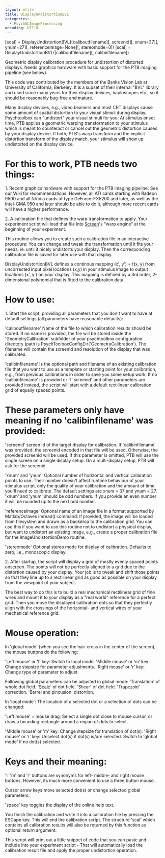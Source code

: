 ```yaml
---
layout: mfile
title: DisplayUndistortionBVL
categories:
  - PsychGLImageProcessing
encoding: UTF-8
---
```


[scal] = DisplayUndistortionBVL([caliboutfilename][, screenid][, xnum=37][, ynum=27][, referenceImage=None][, stereomode=0])
[scal] = DisplayUndistortionBVL([caliboutfilename][, calibinfilename])

Geometric display calibration procedure for undistortion of distorted
displays. Needs graphics hardware with basic support for the PTB imaging
pipeline (see below).

This code was contributed by the members of the Banks Vision Lab at
University of California, Berkeley. It is a subset of their internal
"BVL" library and used since many years for their display devices,
haploscopes etc., so it should be reasonably bug-free and mature.

Many display devices, e.g., video beamers and most CRT displays cause
some amount of spatial distortion to your visual stimuli during display.
Psychtoolbox can "undistort" your visual stimuli for you: At stimulus
onset time, PTB applies a geometric warping transformation to your
stimulus which is meant to counteract or cancel out the geometric
distortion caused by your display device. If both, PTB's warp transform
and the implicit distortion transform of the display match, your stimulus
will show up undistorted on the display device.

# For this to work, PTB needs two things:

1\. Recent graphics hardware with support for the PTB imaging pipeline:
See our Wiki for recommendations. However, all ATI cards starting with
Radeon 9500 and all NVidia cards of type GeForce-FX5200 and later, as
well as the Intel-GMA 950 and later should be able to do it, although
more recent cards will have a higher performance.

2\. A calibration file that defines the warp transformation to apply. Your
experiment script will load that file into [Screen](/docs/Screen)'s "warp engine" at the
beginning of your experiment.

This routine allows you to create such a calibration file in an
interactive procedure: You can change and tweak the transformation until
it fits your needs, ie. until it nicely undistorts your display. Then the
corresponding calibration file is saved for later use with that display.

DisplayUndistortionBVL defines a continous mapping (x', y') = f(x, y)
from uncorrected input pixel locations (x,y) in your stimulus image to
output locations (x', y') on your display. This mapping is defined by a
3rd order, 2-dimensional polynomial that is fitted to the calibration data.


# How to use:

1\. Start the script, providing all parameters that you don't want to have
at default settings (all parameters have reasonable defaults):

'caliboutfilename' Name of the file to which calibration results should
be stored. If no name is provided, the file will be stored inside the
'GeometryCalibration' subfolder of your psychtoolbox configuration
directory (path is PsychToolboxConfigDir('GeometryCalibration'). The
filename will contain the screenid and resolution of the display that was
calibrated.

'calibinfilename' is the optional path and filename of an existing
calibration file that you want to use as a template or starting point for
your calibration, e.g., from previous calibrations in order to save you
some setup work. If no 'calibinfilename' is provided or if 'screenid' and
other parameters are provided instead, the script will start with a
default rectilinear calibration grid of equally spaced points.

# These parameters only have meaning if no 'calibinfilename' was provided:

'screenid' screen id of the target display for calibration. If
'calibinfilename' was provided, the screenid encoded in that file will be
used. Otherwise, the provided screenid will be used. If this parameter is
omitted, PTB will use the single screen on a single display setup. On a
multi-display setup, PTB will ask for the screenid.

'xnum' and 'ynum' Optional number of horizontal and vertical calibration
points to use. Their number doesn't affect runtime behaviour of your
stimulus script, only the quality of your calibration and the amount of
time you'll need to calibrate. The default settings are xnum = 37 and
ynum = 27. 'xnum' and 'ynum' should be odd numbers. If you provide an
even number it will be rounded up to the next odd number.

'referenceImage' Optional name of an image file in a format supported by
Matlab/Octaves imread() command: If provided, the image will be loaded
from filesystem and drawn as a backdrop to the calibration grid. You can
use this if you want to use this routine not to undistort a physical
display, but want to undistort an existing image, e.g., create a proper
calibration file for the ImageUndistortionDemo routine.

'stereomode' Optional stereo mode for display of calibration. Defaults to
zero, i.e., monoscopic display.

2\. After startup, the script will display a grid of mostly evenly spaced
points onscreen. The points will not be perfectly aligned to a grid due
to the distortion caused by your display. Your job is to tweak and shift
those points so that they line up to a rectilinear grid as good as
possible on your display from the viewpoint of your subject.

The best way to do this is to build a real mechanical rectilinear grid of
fine wires and mount it to your display as a "real world" reference for a
perfect grid. Then you move the displayed calibration dots so that they
perfectly align with the crossings of the horizontal- and vertical wires
of your mechanical reference grid.

# Mouse operation:

In 'global mode' (when you see the hair-cross in the center of the
screen), the mouse buttons do the following:

'Left mouse' or 'l' key:   Switch to local mode.
'Middle mouse' or 'm' key: Change stepsize for parameter adjustments.
'Right mouse' or 'r' key:  Change type of parameter to adjust.

Following global parameters can be adjusted in global mode:
'Translation' of whole dot field.
'[Scale](/docs/Scale)' of dot field.
'Shear' of dot field.
'Trapezoid' correction.
'Barrel and pincusion' distortion.

In 'local mode': The location of a selected dot or a selection of dots
can be changed:

'Left mouse' + mouse drag: Select a single dot close to mouse cursor, or
                           draw a bounding rectangle around a region of
                           dots to select.

'Middle mouse' or 'm' key: Change stepsize for translation of dot(s).
'Right mouse' or 'r' key:  Unselect dot(s) if dot(s) is/are selected.
                           Switch to 'global mode' if no dot(s) selected.



# Keys and their meaning:

'l' 'm' and 'r' buttons are synonyms for left- middle- and right mouse
buttons. However, its much more convenient to use a three button mouse.

Cursor arrow keys move selected dot(s) or change selected global
parameters.

'space' key toggles the display of the online help text.

You finish the calibration and write it into a calibration file by
pressing the ESCape key. This will end the calibration script. The
structure 'scal' which contains all calibration results will also be
returned by this function as optional return argument.

This script will print out a little snippet of code that you can paste
and include into your experiment script - That will automatically load
the calibration result file and apply the proper undistortion operation.

